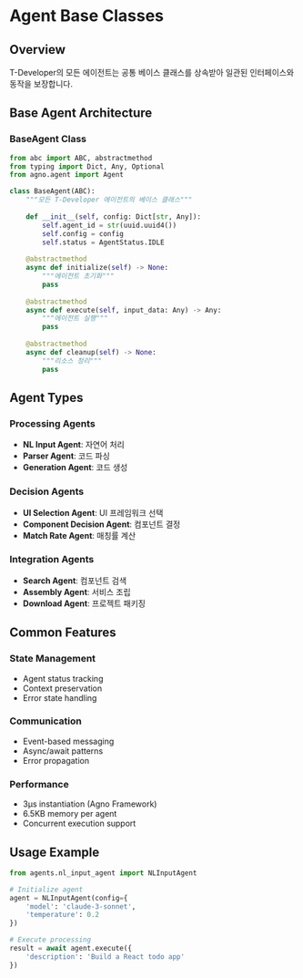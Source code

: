 # Agent Base Classes

## Overview
T-Developer의 모든 에이전트는 공통 베이스 클래스를 상속받아 일관된 인터페이스와 동작을 보장합니다.

## Base Agent Architecture

### BaseAgent Class
```python
from abc import ABC, abstractmethod
from typing import Dict, Any, Optional
from agno.agent import Agent

class BaseAgent(ABC):
    """모든 T-Developer 에이전트의 베이스 클래스"""
    
    def __init__(self, config: Dict[str, Any]):
        self.agent_id = str(uuid.uuid4())
        self.config = config
        self.status = AgentStatus.IDLE
        
    @abstractmethod
    async def initialize(self) -> None:
        """에이전트 초기화"""
        pass
        
    @abstractmethod
    async def execute(self, input_data: Any) -> Any:
        """에이전트 실행"""
        pass
        
    @abstractmethod
    async def cleanup(self) -> None:
        """리소스 정리"""
        pass
```

## Agent Types

### Processing Agents
- **NL Input Agent**: 자연어 처리
- **Parser Agent**: 코드 파싱
- **Generation Agent**: 코드 생성

### Decision Agents
- **UI Selection Agent**: UI 프레임워크 선택
- **Component Decision Agent**: 컴포넌트 결정
- **Match Rate Agent**: 매칭률 계산

### Integration Agents
- **Search Agent**: 컴포넌트 검색
- **Assembly Agent**: 서비스 조립
- **Download Agent**: 프로젝트 패키징

## Common Features

### State Management
- Agent status tracking
- Context preservation
- Error state handling

### Communication
- Event-based messaging
- Async/await patterns
- Error propagation

### Performance
- 3μs instantiation (Agno Framework)
- 6.5KB memory per agent
- Concurrent execution support

## Usage Example

```python
from agents.nl_input_agent import NLInputAgent

# Initialize agent
agent = NLInputAgent(config={
    'model': 'claude-3-sonnet',
    'temperature': 0.2
})

# Execute processing
result = await agent.execute({
    'description': 'Build a React todo app'
})
```